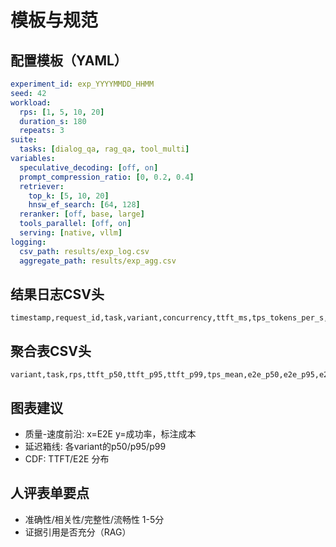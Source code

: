 # 模板与规范

## 配置模板（YAML）
```yaml
experiment_id: exp_YYYYMMDD_HHMM
seed: 42
workload:
  rps: [1, 5, 10, 20]
  duration_s: 180
  repeats: 3
suite:
  tasks: [dialog_qa, rag_qa, tool_multi]
variables:
  speculative_decoding: [off, on]
  prompt_compression_ratio: [0, 0.2, 0.4]
  retriever:
    top_k: [5, 10, 20]
    hnsw_ef_search: [64, 128]
  reranker: [off, base, large]
  tools_parallel: [off, on]
  serving: [native, vllm]
logging:
  csv_path: results/exp_log.csv
  aggregate_path: results/exp_agg.csv
```

## 结果日志CSV头
```csv
timestamp,request_id,task,variant,concurrency,ttft_ms,tps_tokens_per_s,e2e_ms,plan_ms,retrieval_ms,rerank_ms,llm_ms,tools_ms,stream_ms,input_tokens,output_tokens,cost_success,success,err_type
```

## 聚合表CSV头
```csv
variant,task,rps,ttft_p50,ttft_p95,ttft_p99,tps_mean,e2e_p50,e2e_p95,e2e_p99,success_rate,cost_per_req
```

## 图表建议
- 质量-速度前沿: x=E2E y=成功率，标注成本
- 延迟箱线: 各variant的p50/p95/p99
- CDF: TTFT/E2E 分布

## 人评表单要点
- 准确性/相关性/完整性/流畅性 1-5分
- 证据引用是否充分（RAG）
